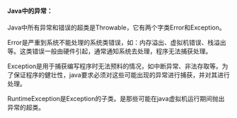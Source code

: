 #### Java中的异常：

Java中所有异常和错误的超类是Throwable，它有两个字类Error和Exception。

Error是严重到系统不能处理的系统类错误，如：内存溢出、虚拟机错误、栈溢出等。这类错误一般由硬件引起，通常通知系统去处理，程序无法捕获处理。

Exception是用于捕获编写程序时无法预料的情况，如中断异常、非法存取等。为了保证程序的健壮性，java要求必须对这些可能出现的异常进行捕获，并对其进行处理。

RuntimeException是Exception的子类。是那些可能在java虚拟机运行期间抛出异常的超类。